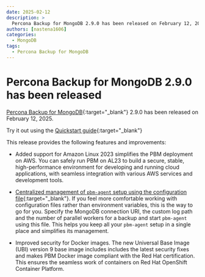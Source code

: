 ```yaml
---
date: 2025-02-12
description: >
  Percona Backup for MongoDB 2.9.0 has been released on February 12, 2025.
authors: [nastena1606]
categories:
  - MongoDB
tags:
  - Percona Backup for MongoDB
---
```


# Percona Backup for MongoDB 2.9.0 has been released

<!-- more -->

[Percona Backup for MongoDB](https://docs.percona.com/percona-backup-mongodb/index.html){:target="_blank"} 2.9.0 has been released on February 12, 2025.

Try it out using the [Quickstart guide](https://docs.percona.com/percona-backup-mongodb/installation.html){:target="_blank"} 

This release provides the following features and improvements:

* Added support for Amazon Linux 2023 simplifies the PBM deployment on AWS. You can safely run PBM on AL23 to build a secure, stable, high-performance environment for developing and running cloud applications, with seamless integration with various AWS services and development tools. 

* [Centralized management of `pbm-agent` setup using the configuration file](https://docs.percona.com/percona-backup-mongodb//manage/start-agent-with-config.html){:target="_blank"}. If you feel more comfortable working with configuration files rather than environment variables, this is the way to go for you. Specify the MongoDB connection URI, the custom log path and the number of parallel workers for a backup and start `pbm-agent` using this file. This helps you keep all your `pbm-agent` setup in a single place and simplifies its management.  

* Improved security for Docker images. The new Universal Base Image (UBI) version 9 base image includes includes the latest security fixes and makes PBM Docker image compliant with the Red Hat certification. This ensures the seamless work of containers on Red Hat OpenShift Container Platform.


